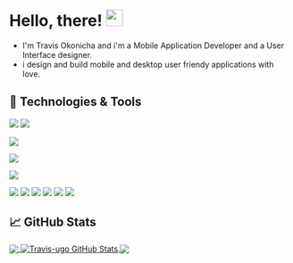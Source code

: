 <!-- - 👋 Hi, I’m @Travis-ugo
- 👀 I’m interested in everthing beautiful, Flutter, IOS Mobile dev, UI design, Football, Golf...
- 🌱 I’m currently learning Cards🌱🌱...
- 💞️ I’m looking to collaborate...
- 📫 How to reach me on Gmail : Okonicha.ugo@gmail.com , portfolio webapp : Trvis-ugo.web.app...

<!---
Travis-ugo/Travis-ugo is a ✨ special ✨ repository because its `README.md` (this file) appears on your GitHub profile.
You can click the Preview link to take a look at your changes.
--->


<!-- 
[![Header](https://raw.githubusercontent.com/MartinHeinz/MartinHeinz/master/readme_header.png "Header")](https://trvis-ugo.web.app/) -->

# Hello, there! <img src="https://raw.githubusercontent.com/MartinHeinz/MartinHeinz/master/wave.gif" width="30px">
- I'm Travis Okonicha and i'm a Mobile Application Developer and a User Interface designer.
- i design and build mobile and desktop user friendy applications with love.

<!-- 
## &#x270d; Blog & Writing -->
<!-- 
Apart from coding, I also maintain a blog - you can find my articles on my website at [martinheinz.dev](https://martinheinz.dev/) as well as on [Medium](https://medium.com/@martin.heinz) and [DEV.to](https://dev.to/martinheinz). -->

## 🔧 Technologies & Tools
![](https://img.shields.io/badge/OS-macOS-informational?style=flat&logo=apple&logoColor=Grey&color=808080)
![](https://img.shields.io/badge/IntelliJIDEA-000000.svg?style=for-the-badge&logo=intellij-idea&logoColor=white)

![](https://img.shields.io/badge/IDE-Visual_Studio_Code-informational?style=flat&logo=visual%20studio%20code&logoColor=cyan&color=0078D4)

![](https://img.shields.io/badge/Xcode-informational?style=flat&logo=Xcode&logoColor=cyan&color=0078D4)

![](https://img.shields.io/badge/Android_Studio-informational?style=flat&logo=android-studio&logoColor=cyan&color=3DDC84)

![](https://img.shields.io/badge/Code-Python-informational?style=flat&logo=python&logoColor=Green&color=2bbc8a)
![](https://img.shields.io/badge/Code-Dart-informational?style=flat&logo=Dart&logoColor=Aqua&color=87ceeb)
![](https://img.shields.io/badge/Code-Swift-informational?style=flat&logo=swift&logoColor=Orange&color=E5682D)
![](https://img.shields.io/badge/Tools-Flutter-informational?style=flat&logo=flutter&logoColor=Cyan&color=00FFFF)
![](https://img.shields.io/badge/Tools-firebase-informational?style=flat&logo=firebase&logoColor=Yellow&color=ffca28)
![](https://img.shields.io/badge/Tools-AWS-informational?style=flat&logo=aws&logoColor=white&color=2bbc8a)

## &#x1f4c8; GitHub Stats

<a href="https://github.com/Travis-ugo/Travis-ugo">
  <img align="center" src="https://github-readme-stats.vercel.app/api/top-langs/?username=Travis-ugo&hide=java,html,tex&title_color=ffffff&text_color=c9cacc&icon_color=2bbc8a&bg_color=1d1f21&langs_count=3" />
</a>
<a href="https://github.com/Travis-ugo/Travis-ugo">
  <img align="center" src="https://github-readme-stats.vercel.app/api?username=Travis-ugo_icons=true&line_height=27&count_private=true&title_color=ffffff&text_color=c9cacc&icon_color=2bbc8a&bg_color=1d1f21" alt="Travis-ugo GitHub Stats" />
</a>

<!-- <a href="https://github.com/MartinHeinz/python-project-blueprint">
  <img align="center" src="https://github-readme-stats.vercel.app/api/pin/?username=Travis-ugo&repo=python-project-blueprint&title_color=ffffff&text_color=c9cacc&icon_color=2bbc8a&bg_color=1d1f21" />
</a> -->


<a href="https://github.com/Travis-ugo/e-commerce">
  <img align="center" src="https://github-readme-stats.vercel.app/api/pin/?username=Travis-ugo&repo=go-project-blueprint&title_color=ffffff&text_color=c9cacc&icon_color=2bbc8a&bg_color=1d1f21" />
</a>    

<!-- links to social media icons -->

<!-- icons with padding -->

[1.1]: http://i.imgur.com/tXSoThF.png (twitter icon with padding)
[2.1]: http://i.imgur.com/0o48UoR.png (github icon with padding)

<!-- icons without padding -->

[1.2]: http://i.imgur.com/wWzX9uB.png (dribbble icon without padding)
[2.2]: http://i.imgur.com/9I6NRUm.png (github icon without padding)
[3.2]: https://raw.githubusercontent.com/MartinHeinz/MartinHeinz/master/linkedin-3-16.png (LinkedIn icon without padding)


<!-- links to your social media accounts -->

[1]: https://twitter.com/
[2]: https://github.com/Travis-ugo
[3]: https://www.linkedin.com/in/travis-okonicha-66a15b1b8/

